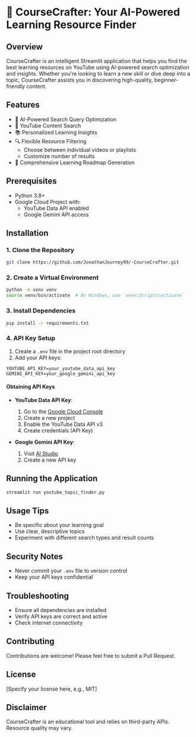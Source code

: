 # 🚀 CourseCrafter: Your AI-Powered Learning Resource Finder

## Overview
CourseCrafter is an intelligent Streamlit application that helps you find the best learning resources on YouTube using AI-powered search optimization and insights. Whether you're looking to learn a new skill or dive deep into a topic, CourseCrafter assists you in discovering high-quality, beginner-friendly content.

## Features
- 🧠 AI-Powered Search Query Optimization
- 🎥 YouTube Content Search
- 📚 Personalized Learning Insights
- 🔍 Flexible Resource Filtering
  - Choose between individual videos or playlists
  - Customize number of results
- 📝 Comprehensive Learning Roadmap Generation

## Prerequisites
- Python 3.8+
- Google Cloud Project with:
  - YouTube Data API enabled
  - Google Gemini API access

## Installation

### 1. Clone the Repository
```bash
git clone https://github.com/JonathanJourney99/-CourseCrafter.git
```

### 2. Create a Virtual Environment
```bash
python -m venv venv
source venv/bin/activate  # On Windows, use `venv\Scripts\activate`
```

### 3. Install Dependencies
```bash
pip install -r requirements.txt
```

### 4. API Key Setup
1. Create a `.env` file in the project root directory
2. Add your API keys:
```
YOUTUBE_API_KEY=your_youtube_data_api_key
GEMINI_API_KEY=your_google_gemini_api_key
```

#### Obtaining API Keys
- **YouTube Data API Key**:
  1. Go to the [Google Cloud Console](https://console.cloud.google.com/)
  2. Create a new project
  3. Enable the YouTube Data API v3
  4. Create credentials (API Key)

- **Google Gemini API Key**:
  1. Visit [AI Studio](https://makersuite.google.com/app/apikey)
  2. Create a new API key

## Running the Application
```bash
streamlit run youtube_topic_finder.py
```

## Usage Tips
- Be specific about your learning goal
- Use clear, descriptive topics
- Experiment with different search types and result counts

## Security Notes
- Never commit your `.env` file to version control
- Keep your API keys confidential

## Troubleshooting
- Ensure all dependencies are installed
- Verify API keys are correct and active
- Check internet connectivity

## Contributing
Contributions are welcome! Please feel free to submit a Pull Request.

## License
[Specify your license here, e.g., MIT]

## Disclaimer
CourseCrafter is an educational tool and relies on third-party APIs. Resource quality may vary.
